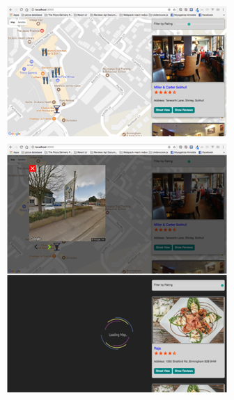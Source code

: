 
![Restaurant on google Map](/src/img/resto1.png)

![Restaurant streetview](/src/img/rest02.png)
![Restaurant loading map](/src/img/Screen%20Shot%202018-03-22%20at%2013.27.24.png)


